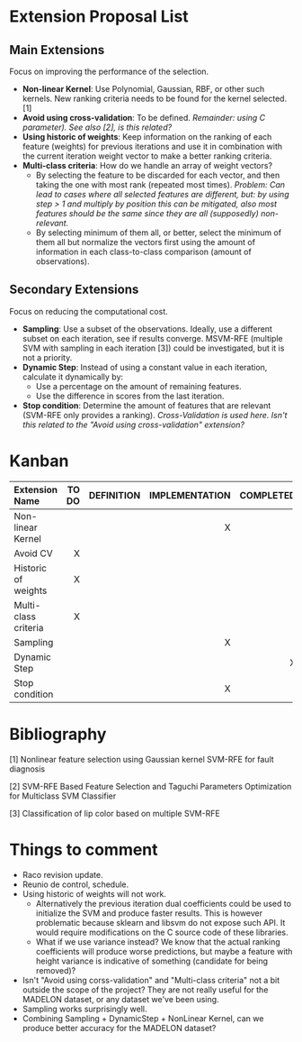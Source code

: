 # Extension Proposal List

## Main Extensions

Focus on improving the performance of the selection.

- **Non-linear Kernel**: Use Polynomial, Gaussian, RBF, or other such kernels. New ranking criteria needs to be found for the kernel selected. [1]
- **Avoid using cross-validation**: To be defined. *Remainder: using C parameter). See also [2], is this related?*
- **Using historic of weights**: Keep information on the ranking of each feature (weights) for previous iterations and use it in combination with the current iteration weight vector to make a better ranking criteria.
- **Multi-class criteria**: How do we handle an array of weight vectors?
  - By selecting the feature to be discarded for each vector, and then taking the one with most rank (repeated most times). *Problem: Can lead to cases where all selected features are different, but: by using step > 1 and multiply by position this can be mitigated, also most features should be the same since they are all (supposedly) non-relevant.*
  - By selecting minimum of them all, or better, select the minimum of them all but normalize the vectors first using the amount of information in each class-to-class comparison (amount of observations).

## Secondary Extensions

Focus on reducing the computational cost.

 - **Sampling**: Use a subset of the observations. Ideally, use a different subset on each iteration, see if results converge. MSVM-RFE (multiple SVM with sampling in each iteration [3]) could be investigated, but it is not a priority.
 - **Dynamic Step**: Instead of using a constant value in each iteration, calculate it dynamically by:
   - Use a percentage on the amount of remaining features.
   - Use the difference in scores from the last iteration.
 - **Stop condition**: Determine the amount of features that are relevant (SVM-RFE only provides a ranking). *Cross-Validation is used here. Isn't this related to the "Avoid using cross-validation" extension?*

# Kanban

| Extension Name | TO DO | DEFINITION | IMPLEMENTATION | COMPLETED
| :- | -: | -: | -: | -: |
| Non-linear Kernel | | | X | |
| Avoid CV | X | | | |
| Historic of weights | X | | | |
| Multi-class criteria | X | | | |
| Sampling | | | X | |
| Dynamic Step | |  | | X |
| Stop condition | |  | X | |

# Bibliography

[1] Nonlinear feature selection using Gaussian kernel SVM-RFE for fault diagnosis

[2] SVM-RFE Based Feature Selection and Taguchi Parameters Optimization for Multiclass SVM Classifier

[3] Classification of lip color based on multiple SVM-RFE

# Things to comment

* Raco revision update.
* Reunio de control, schedule.
* Using historic of weights will not work. 
  * Alternatively the previous iteration dual coefficients could be used to initialize the SVM and produce faster results. This is however problematic because sklearn and libsvm do not expose such API. It would require modifications on the C source code of these libraries.
  * What if we use variance instead? We know that the actual ranking coefficients will produce worse predictions, but maybe a feature with height variance is indicative of something (candidate for being removed)?
* Isn't "Avoid using corss-validation" and "Multi-class criteria" not a bit outside the scope of the project? They are not really useful for the MADELON dataset, or any dataset we've been using.
* Sampling works surprisingly well.
* Combining Sampling + DynamicStep + NonLinear Kernel, can we produce better accuracy for the MADELON dataset?